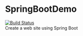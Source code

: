 # SpringBootDemo 
[![Build Status](https://travis-ci.org/SpiralOutDotEu/SpringBootDemo.svg?branch=master)](https://travis-ci.org/SpiralOutDotEu/SpringBootDemo)  
Create a web site using Spring Boot
